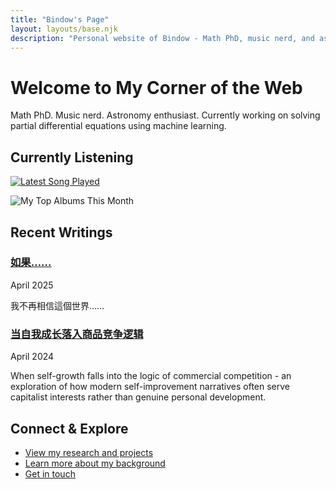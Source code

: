 ```yaml
---
title: "Bindow's Page"
layout: layouts/base.njk
description: "Personal website of Bindow - Math PhD, music nerd, and astronomy enthusiast"
---
```


<div class="home-section">
  <h1>Welcome to My Corner of the Web</h1>
  <p>Math PhD. Music nerd. Astronomy enthusiast. Currently working on solving partial differential equations using machine learning.</p>
</div>

<div class="home-section">
  <h2 class="home-heading">Currently Listening</h2>
  
  [![Latest Song Played](https://img.shields.io/endpoint?color=blueviolet&style=for-the-badge&url=https://lastfm-last-played.biancarosa.com.br/Beteix/latest-song?format=shields.io)](https://www.last.fm/user/Beteix)
  
  <div class="mt-2 mb-3">
    <img src="https://api.listenbrainz.org/1/art/designer-top-10/Beteix/this_month/450" alt="My Top Albums This Month" />
  </div>
</div>

<div class="home-section">
  <h2 class="home-heading">Recent Writings</h2>

  <div class="article">
    <h3 class="mb-1"><a href="/site/articles/what_if/">如果……</a></h3>
    <div class="article-meta">April 2025</div>
    <p>我不再相信這個世界……</p>
  </div>
  
  <div class="article">
    <h3 class="mb-1"><a href="/site/articles/when-self-growth-falls-into-the-logic-of-commercial-competition/">当自我成长落入商品竞争逻辑</a></h3>
    <div class="article-meta">April 2024</div>
    <p>When self-growth falls into the logic of commercial competition - an exploration of how modern self-improvement narratives often serve capitalist interests rather than genuine personal development.</p>
  </div>
</div>

<div class="home-section">
  <h2 class="home-heading">Connect & Explore</h2>
  
  <ul>
    <li><a href="/site/projects/">View my research and projects</a></li>
    <li><a href="/site/about/">Learn more about my background</a></li>
    <li><a href="/site/contact/">Get in touch</a></li>
  </ul>
</div>
